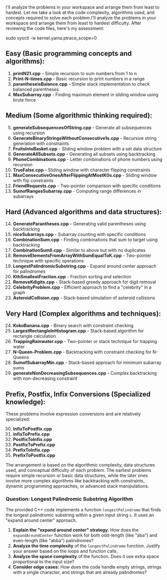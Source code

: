 I'll analyze the problems in your workspace and arrange them from least to hardest. Let me take a look at the code complexity, algorithms used, and concepts required to solve each problem.I'll analyze the problems in your workspace and arrange them from least to hardest difficulty. After reviewing the code files, here's my assessment:

sudo sysctl -w kernel.yama.ptrace_scope=0

## Easy (Basic programming concepts and algorithms):

1. **printN21.cpp** - Simple recursion to sum numbers from 1 to n
2. **Print-N-times.cpp** - Basic recursion to print numbers in a range
3. **parantheseisBalance.cpp** - Simple stack implementation to check balanced parentheses
4. **MaxSubarray.cpp** - Finding maximum element in sliding window using brute force

## Medium (Some algorithmic thinking required):

5. **generateSubsequencesOfString.cpp** - Generate all subsequences using recursion
6. **GenerateBinaryStringsWithoutConsecutive1s.cpp** - Recursive string generation with constraints
7. **FruitsIntoBasket.cpp** - Sliding window problem with a set data structure
8. **GenerateAllSubsets.cpp** - Generating all subsets using backtracking
9. **PhoneCombinations.cpp** - Letter combinations of phone numbers using recursion
10. **TrueFalse.cpp** - Sliding window with character flipping constraints
11. **MaxConsecutiveOnesAfterFlippingAtMostK0s.cpp** - Sliding window with flip constraints
12. **FriendRequests.cpp** - Two-pointer comparison with specific conditions
13. **SumofRangesSubarray.cpp** - Computing range differences in subarrays

## Hard (Advanced algorithms and data structures):

14. **GenerateParantheses.cpp** - Generating valid parentheses using backtracking
15. **niceSubarrays.cpp** - Subarray counting with specific conditions
16. **CombinationSum.cpp** - Finding combinations that sum to target using backtracking
17. **CombinationSumII.cpp** - Similar to above but with no duplicates
18. **RemoveElementsFromArrayWithSumEqualToK.cpp** - Two-pointer technique with specific operations
19. **LongestPalindromicSubstring.cpp** - Expand around center approach for palindromes
20. **KthSmallestFraction.cpp** - Fraction sorting and selection
21. **RemoveKdigits.cpp** - Stack-based greedy approach for digit removal
22. **CelebrityProblem.cpp** - Efficient approach to find a "celebrity" in a graph
23. **AsteroidCollision.cpp** - Stack-based simulation of asteroid collisions

## Very Hard (Complex algorithms and techniques):

24. **KokoBanana.cpp** - Binary search with constraint checking
25. **LargestRectangleInHistogram.cpp** - Stack-based algorithm for rectangle calculation
26. **TrappingRainwater.cpp** - Two-pointer or stack technique for trapping water
27. **N-Queen-Problem.cpp** - Backtracking with constraint checking for N-Queens
28. **SumofSubarrayMin.cpp** - Stack-based approach for minimum subarray sums
29. **generateNonDecreasingSubsequences.cpp** - Complex backtracking with non-decreasing constraint

## Prefix, Postfix, Infix Conversions (Specialized knowledge):

These problems involve expression conversions and are relatively specialized:

30. **InfixToPostfix.cpp**
31. **infixToPrefix.cpp**
32. **PostfixToInfix.cpp**
33. **PostfixToPrefix.cpp**
34. **PrefixToInfix.cpp**
35. **PrefixToPostfix.cpp**

The arrangement is based on the algorithmic complexity, data structures used, and conceptual difficulty of each problem. The earliest problems require simple recursion or basic data structures, while the later ones involve more complex algorithms like backtracking with constraints, dynamic programming approaches, or advanced stack manipulations.

### Question: Longest Palindromic Substring Algorithm

The provided C++ code implements a function `longestPalindrome` that finds the longest palindromic substring within a given input string `s`. It uses an "expand around center" approach.

1.  **Explain the "expand around center" strategy.** How does the `expandAroundCenter` function work for both odd-length (like "aba") and even-length (like "abba") palindromes?
2.  **Analyze the time complexity** of the `longestPalindrome` function. Justify your answer based on the loops and function calls.
3.  **Analyze the space complexity** of the function. Does it use extra space proportional to the input size?
4.  **Consider edge cases:** How does the code handle empty strings, strings with a single character, and strings that are already palindromes?
